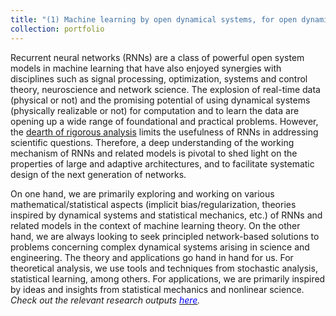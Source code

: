 ```yaml
---
title: "(1) Machine learning by open dynamical systems, for open dynamical systems"
collection: portfolio
---
```

Recurrent neural networks (RNNs) are a class of powerful open system models in machine learning that have also enjoyed synergies with disciplines such as signal processing, optimization, systems and control theory, neuroscience and network science. The explosion of real-time data (physical or not) and the promising potential of using dynamical systems (physically realizable or not) for computation and to learn the data are opening up a wide range of foundational and practical problems. However, the [dearth of rigorous analysis](https://www.sciencemag.org/news/2018/05/ai-researchers-allege-machine-learning-alchemy) limits the usefulness of RNNs in addressing scientific questions. Therefore, a deep understanding of the working mechanism of RNNs and related models is pivotal to shed light on the properties of large and adaptive architectures, and to facilitate systematic design of the next generation of networks.

On one hand, we are primarily exploring and working on various mathematical/statistical aspects (implicit bias/regularization, theories inspired by dynamical systems and statistical mechanics, etc.) of RNNs and related models in the context of machine learning theory. On the other hand, we are always looking to seek principled network-based solutions to problems concerning complex dynamical systems arising in science and engineering. The theory and applications go hand in hand for us. For theoretical analysis, we use tools and techniques from  stochastic analysis, statistical learning, among others. For applications, we are primarily inspired by ideas and insights from statistical mechanics and nonlinear science. <i>Check out the relevant research outputs [<font color = "blue">here</font>](https://shoelim.github.io/publications/).</i>

<br>
<br>
